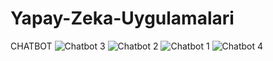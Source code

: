 # Yapay-Zeka-Uygulamalari
CHATBOT
![Chatbot 3](https://github.com/user-attachments/assets/c2056499-7129-44cc-b3f8-67742927d4a3)
![Chatbot 2](https://github.com/user-attachments/assets/b4245d9a-cd2d-43f8-9b54-fef961e31cfd)
![Chatbot 1](https://github.com/user-attachments/assets/2a51bfb0-d247-4aed-9aff-5ad312d7e47c)
![Chatbot 4](https://github.com/user-attachments/assets/8633d3da-5083-440d-b5dc-642ffb3b0723)
